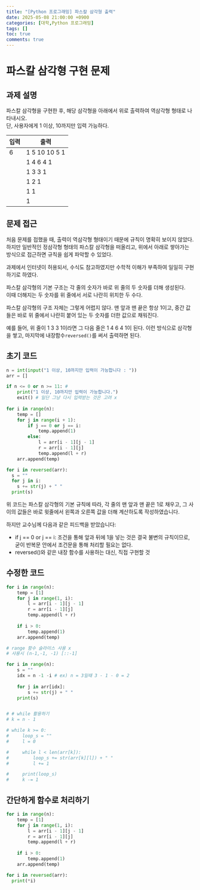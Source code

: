 ```yaml
---
title: "[Python 프로그래밍] 파스칼 삼각형 출력"
date: 2025-05-08 21:00:00 +0900
categories: [대학,Python 프로그래밍]
tags: []
toc: true
comments: true
---
```


# 파스칼 삼각형 구현 문제
## 과제 설명
파스칼 삼각형을 구현한 후, 해당 삼각형을 아래에서 위로 출력하여 역삼각형 형태로 나타내시오.
<br> 단, 사용자에게 1 이상, 10까지만 입력 가능하다.


| 입력 | 출력                             |
|----|----------------------------------|
| 6  | 1 5 10 10 5 1                    |
|    | 1 4 6 4 1                        |
|    | 1 3 3 1                          |
|    | 1 2 1                            |
|    | 1 1                              |
|    | 1                                |

## 문제 접근
처음 문제를 접했을 때, 출력이 역삼각형 형태이기 때문에 규칙이 명확히 보이지 않았다.  
하지만 일반적인 정삼각형 형태의 파스칼 삼각형을 떠올리고, 위에서 아래로 쌓아가는 방식으로 접근하면 규칙을 쉽게 파악할 수 있었다.

과제에서 인터넷이 허용되서, 수식도 참고하였지만 수학적 이해가 부족하여 일일히 구현하기로 하였다.

파스칼 삼각형의 기본 구조는 각 줄의 숫자가 바로 위 줄의 두 숫자를 더해 생성된다.   
이때 더해지는 두 숫자를 위 줄에서 서로 나란히 위치한 두 수다.

파스칼 삼각형의 구조 자체는 그렇게 어렵지 않다.
맨 앞과 맨 끝은 항상 1이고,
중간 값들은 바로 위 줄에서 나란히 붙어 있는 두 숫자를 더한 값으로 채워진다.

예를 들어, 위 줄이 1 3 3 1이라면
그 다음 줄은 1 4 6 4 1이 된다.
이런 방식으로 삼각형을 쌓고, 마지막에 내장함수`reversed()`를 써서 출력하면 된다.


## 초기 코드
```python
n = int(input("1 이상, 10까지만 입력이 가능합니다 : "))
arr = []

if n <= 0 or n >= 11: # 
    print("1 이상, 10까지만 입력이 가능합니다.")
    exit() # 일단 그냥 다시 입력받는 것은 고려 x
    
for i in range(n):
    temp = []
    for j in range(i + 1):
        if j == 0 or j == i:
            temp.append(1)
        else:
            l = arr[i - 1][j - 1]
            r = arr[i - 1][j]
            temp.append(l + r)
    arr.append(temp)

for i in reversed(arr):
  s = ""
  for j in i:
    s += str(j) + " "
  print(s)
```
위 코드는 파스칼 삼각형의 기본 규칙에 따라,
각 줄의 맨 앞과 맨 끝은 1로 채우고, 그 사이의 값들은 바로 윗줄에서 왼쪽과 오른쪽 값을 더해 계산하도록 작성하였습니다.

하지만 교수님께 다음과 같은 피드백을 받았습니다:  
- if j == 0 or j == i: 조건을 통해 앞과 뒤에 1을 넣는 것은 결국 불변의 규칙이므로, 굳이 반복문 안에서 조건문을 통해 처리할 필요는 없다.  
- reversed()와 같은 내장 함수를 사용하는 대신, 직접 구현할 것

## 수정한 코드
```python
for i in range(n):
    temp = [1]
    for j in range(1, i):
        l = arr[i - 1][j - 1]
        r = arr[i - 1][j]
        temp.append(l + r)
        
    if i > 0:
        temp.append(1)
    arr.append(temp)

# range 함수 슬라이스 사용 x
# 사용시 (n-1,-1, -1) [::-1]

for i in range(n):
    s = ""
    idx = n -1 -i # ex) n = 3일때 3 - 1 - 0 = 2
    
    for j in arr[idx]:
        s += str(j) + " "
    print(s)


# # while 활용하기
# k = n - 1

# while k >= 0:
#     loop_s = ""
#     l = 0

#     while l < len(arr[k]):
#         loop_s += str(arr[k][l]) + " "
#         l += 1

#     print(loop_s)
#     k -= 1
```


## 간단하게 함수로 처리하기
```python
for i in range(n):
    temp = [1]
    for j in range(1, i):
        l = arr[i - 1][j - 1]
        r = arr[i - 1][j]
        temp.append(l + r)
        
    if i > 0:
        temp.append(1)
    arr.append(temp)

for i in reversed(arr):
  print(*i)
```
